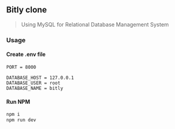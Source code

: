 ## Bitly clone

> Using MySQL for Relational Database Management System

### Usage

#### Create .env file

```
PORT = 8000

DATABASE_HOST = 127.0.0.1
DATABASE_USER = root
DATABASE_NAME = bitly
```

#### Run NPM

```sh
npm i
npm run dev
```